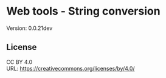 # Web tools - String conversion
Version: 0.0.21dev

## License
CC BY 4.0  
URL: https://creativecommons.org/licenses/by/4.0/
